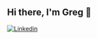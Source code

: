 ## Hi there, I'm Greg 👋

[![Linkedin](https://img.shields.io/badge/linkedin-%230077B5.svg?&style=for-the-badge&logo=linkedin&logoColor=white)](https://www.linkedin.com/in/gregoryroussac/)
<!--
[![Personal Website](https://img.shields.io/badge/website-%233e9571.svg?message=test&style=for-the-badge&logo=data:image/png;base64,iVBORw0KGgoAAAANSUhEUgAAABAAAAAQCAYAAAAf8/9hAAABMUlEQVQ4jZ3TTUsCURSHcT/VKEPLWrQIHSeINDIIxNBrkVRIEkUIChG0Ftq2bRNUtIgohChp0QtUi2gRhmSIga/3Pi1iBqGwGQ/8N2fx455zuB49KJpeIyEHiR4UTY83IFqaP84g8QZE6xcwKbKEklnM2LrdG5vNEEr+9IfDS/2BdqejAB6eX9H8cUZn0tTqXwCUK1X3wGnxBoCulETT2/+P0AtktnaxqrB3oBztwALe3j/4rNUBKN0+4TOEsyVaQG8dnl46v8JfgFSK8ELO3QgAR2dXqt3uAFAs3bsDypUqQ+Pz7B9f2C+ZW91RjgHrjGZsQ0kpAbh7fFFawCWg+eOcnF/bY63kCv2B6cUckVSeicSm3RuZWiaSyhNJ5TGia/0B159JN0XDZyS6g0Q3ReMbw9FqZ6ATtNsAAAAASUVORK5CYII=)](https://roussac.free.fr)
-->

<!--
**gRoussac/gRoussac** is a ✨ _special_ ✨ repository because its `README.md` (this file) appears on your GitHub profile.

Here are some ideas to get you started:

- 🔭 I’m currently working on ...
- 🌱 I’m currently learning ...
- 👯 I’m looking to collaborate on ...
- 🤔 I’m looking for help with ...
- 💬 Ask me about ...
- 📫 How to reach me: ...
- 😄 Pronouns: ...
- ⚡ Fun fact: ...

